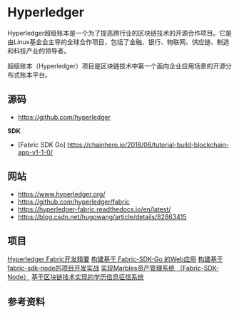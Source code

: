 # Hyperledger
Hyperledger超级账本是一个为了提高跨行业的区块链技术的开源合作项目。它是由Linux基金会主导的全球合作项目，包括了金融、银行、物联网、供应链、制造和科技产业的领导者。

超级账本（Hyperledger）项目是区块链技术中第一个面向企业应用场景的开源分布式账本平台。

## 源码
* https://github.com/hyperledger

**SDK**
* [Fabric SDK Go] https://chainhero.io/2018/06/tutorial-build-blockchain-app-v1-1-0/

## 网站
* https://www.hyperledger.org/
* https://github.com/hyperledger/fabric
* https://hyperledger-fabric.readthedocs.io/en/latest/
* https://blog.csdn.net/hugowang/article/details/82863415

## 项目

[Hyperledger Fabric开发精要](https://www.chaindesk.cn/witbook/11)
[构建基于 Fabric-SDK-Go 的Web应用](https://www.chaindesk.cn/witbook/5)
[构建基于fabric-sdk-node的项目开发实战](https://www.chaindesk.cn/witbook/14)
[实现Marbles资产管理系统 （Fabric-SDK-Node）](https://www.chaindesk.cn/witbook/21)
[基于区块链技术实现的学历信息征信系统](https://www.chaindesk.cn/witbook/10)
## 参考资料
